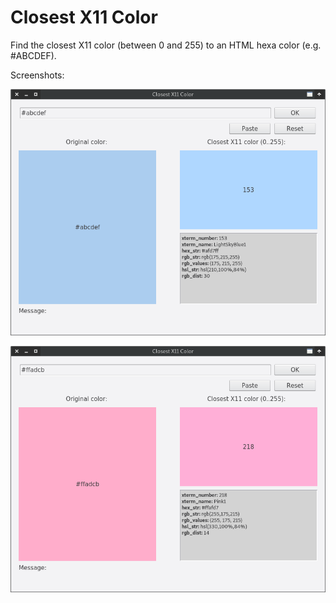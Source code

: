 Closest X11 Color
=================

Find the closest X11 color (between 0 and 255) to an HTML hexa color (e.g. #ABCDEF).

Screenshots:

<p align="center">
  <img src="assets/ss1.png">
</p>

<p align="center">
  <img src="assets/ss2.png">
</p>
